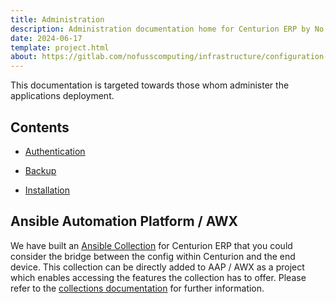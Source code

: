```yaml
---
title: Administration
description: Administration documentation home for Centurion ERP by No Fuss Computing
date: 2024-06-17
template: project.html
about: https://gitlab.com/nofusscomputing/infrastructure/configuration-management/centurion_erp
---
```


This documentation is targeted towards those whom administer the applications deployment.


## Contents

- [Authentication](./authentication.md)

- [Backup](./backup.md)

- [Installation](./installation.md)


## Ansible Automation Platform / AWX

We have built an [Ansible Collection](../../ansible/collections/centurion/index.md) for Centurion ERP that you could consider the bridge between the config within Centurion and the end device. This collection can be directly added to AAP / AWX as a project which enables accessing the features the collection has to offer. Please refer to the [collections documentation](../../ansible/collections/centurion/index.md) for further information.

